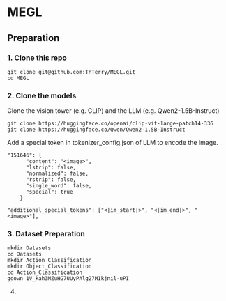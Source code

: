 # MEGL

## Preparation

### 1. Clone this repo
```
git clone git@github.com:TnTerry/MEGL.git
cd MEGL
```

### 2. Clone the models
Clone the vision tower (e.g. CLIP) and the LLM (e.g. Qwen2-1.5B-Instruct)
```
git clone https://huggingface.co/openai/clip-vit-large-patch14-336
git clone https://huggingface.co/Qwen/Qwen2-1.5B-Instruct
```

Add a special token in tokenizer_config.json of LLM to encode the image.
```
"151646": {
      "content": "<image>",
      "lstrip": false,
      "normalized": false,
      "rstrip": false,
      "single_word": false,
      "special": true
    }
```
```
"additional_special_tokens": ["<|im_start|>", "<|im_end|>", "<image>"],
```

### 3. Dataset Preparation
```
mkdir Datasets
cd Datasets
mkdir Action_Classification
mkdir Object_Classification
cd Action_Classification
gdown 1V_kah3MZuHG7UUyPAlg27M1kjnil-uPI
```

4. 
